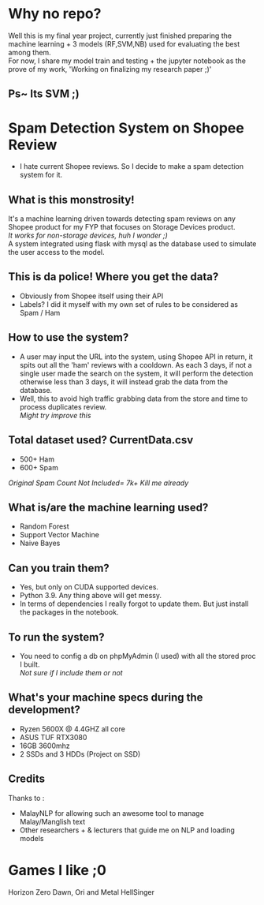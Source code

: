 # Why no repo?
Well this is my final year project, currently just finished preparing the machine learning + 3 models (RF,SVM,NB) used for evaluating the best among them. <br>
For now, I share my model train and testing + the jupyter notebook as the prove of my work, 'Working on finalizing my research paper ;)'
## Ps~ Its SVM ;)


# Spam Detection System on Shopee Review
- I hate current Shopee reviews. So I decide to make a spam detection system for it.


## What is this monstrosity!
It's a machine learning driven towards detecting spam reviews on any Shopee product for my FYP that focuses on Storage Devices product. <br>
*It works for non-storage devices, huh I wonder ;)* <br>
A system integrated using flask with mysql as the database used to simulate the user access to the model. <br>

## This is da police! Where you get the data?

- Obviously from Shopee itself using their API
- Labels? I did it myself with my own set of rules to be considered as Spam / Ham

## How to use the system?
- A user may input the URL into the system, using Shopee API in return, it spits out all the 'ham' reviews with a cooldown. As each 3 days, if not a single user made the search on the system, it will perform the detection otherwise less than 3 days, it will instead grab the data from the database.
- Well, this to avoid high traffic grabbing data from the store and time to process duplicates review. <br>
*Might try improve this*

## Total dataset used?  CurrentData.csv
- 500+ Ham
- 600+ Spam <br>

*Original Spam Count Not Included= 7k+ Kill me already*

## What is/are the machine learning used?
- Random Forest
- Support Vector Machine
- Naive Bayes


## Can you train them?
- Yes, but only on CUDA supported devices. 
- Python 3.9. Any thing above will get messy.
- In terms of dependencies I really forgot to update them. But just install the packages in the notebook.

## To run the system?
- You need to config a db on phpMyAdmin (I used) with all the stored proc I built. <br>
*Not sure if I include them or not*

## What's your machine specs during the development?
- Ryzen 5600X @ 4.4GHZ all core
- ASUS TUF RTX3080
- 16GB 3600mhz
- 2 SSDs and 3 HDDs (Project on SSD)

## Credits
Thanks to :
- MalayNLP for allowing such an awesome tool to manage Malay/Manglish text
- Other researchers + & lecturers that guide me on NLP and loading models


# Games I like ;0
Horizon Zero Dawn, Ori and Metal HellSinger

